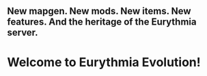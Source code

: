 ## New mapgen. New mods. New items. New features. And the heritage of the Eurythmia server.
# Welcome to **Eurythmia Evolution**!
